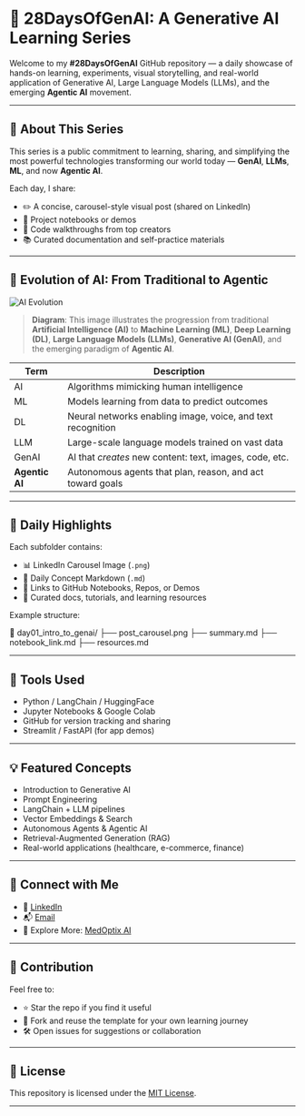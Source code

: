 # 🚀 28DaysOfGenAI: A Generative AI Learning Series

Welcome to my **#28DaysOfGenAI** GitHub repository — a daily showcase of hands-on learning, experiments, visual storytelling, and real-world application of Generative AI, Large Language Models (LLMs), and the emerging **Agentic AI** movement.

---

## 📌 About This Series

This series is a public commitment to learning, sharing, and simplifying the most powerful technologies transforming our world today — **GenAI**, **LLMs**, **ML**, and now **Agentic AI**.

Each day, I share:
- ✏️ A concise, carousel-style visual post (shared on LinkedIn)
- 🧪 Project notebooks or demos
- 🔁 Code walkthroughs from top creators
- 📚 Curated documentation and self-practice materials

---

## 🔄 Evolution of AI: From Traditional to Agentic

![AI Evolution](./assets/genai_evolution.png)

> **Diagram**: This image illustrates the progression from traditional **Artificial Intelligence (AI)** to **Machine Learning (ML)**, **Deep Learning (DL)**, **Large Language Models (LLMs)**, **Generative AI (GenAI)**, and the emerging paradigm of **Agentic AI**.

| Term | Description |
|------|-------------|
| AI | Algorithms mimicking human intelligence |
| ML | Models learning from data to predict outcomes |
| DL | Neural networks enabling image, voice, and text recognition |
| LLM | Large-scale language models trained on vast data |
| GenAI | AI that *creates* new content: text, images, code, etc. |
| **Agentic AI** | Autonomous agents that plan, reason, and act toward goals |

---

## 📅 Daily Highlights

Each subfolder contains:
- 📊 LinkedIn Carousel Image (`.png`)
- 🧠 Daily Concept Markdown (`.md`)
- 📎 Links to GitHub Notebooks, Repos, or Demos
- 🔗 Curated docs, tutorials, and learning resources

Example structure:

📁 day01_intro_to_genai/
├── post_carousel.png
├── summary.md
├── notebook_link.md
├── resources.md

---

## 🔧 Tools Used
- Python / LangChain / HuggingFace
- Jupyter Notebooks & Google Colab
- GitHub for version tracking and sharing
- Streamlit / FastAPI (for app demos)

---

## 💡 Featured Concepts
- Introduction to Generative AI
- Prompt Engineering
- LangChain + LLM pipelines
- Vector Embeddings & Search
- Autonomous Agents & Agentic AI
- Retrieval-Augmented Generation (RAG)
- Real-world applications (healthcare, e-commerce, finance)

---


## 🔗 Connect with Me

- 💼 [LinkedIn](https://www.linkedin.com/in/kennyogundana)
- 📬 [Email](mailto:ogundanakehinde2022@gmail.com)
- 🧪 Explore More: [MedOptix AI](https://github.com/KennyOgun/28DaysOfGenAI-LearningSeries)

---

## 🙌 Contribution

Feel free to:
- ⭐ Star the repo if you find it useful
- 🍴 Fork and reuse the template for your own learning journey
- 🛠️ Open issues for suggestions or collaboration

---

## 📜 License

This repository is licensed under the [MIT License](./LICENSE).

---

